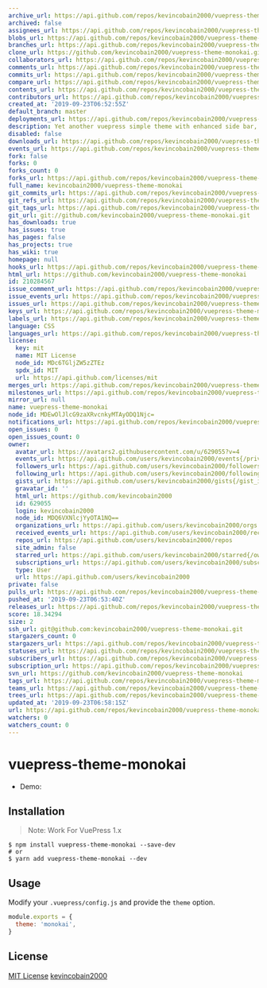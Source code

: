 ```yaml
---
archive_url: https://api.github.com/repos/kevincobain2000/vuepress-theme-monokai/{archive_format}{/ref}
archived: false
assignees_url: https://api.github.com/repos/kevincobain2000/vuepress-theme-monokai/assignees{/user}
blobs_url: https://api.github.com/repos/kevincobain2000/vuepress-theme-monokai/git/blobs{/sha}
branches_url: https://api.github.com/repos/kevincobain2000/vuepress-theme-monokai/branches{/branch}
clone_url: https://github.com/kevincobain2000/vuepress-theme-monokai.git
collaborators_url: https://api.github.com/repos/kevincobain2000/vuepress-theme-monokai/collaborators{/collaborator}
comments_url: https://api.github.com/repos/kevincobain2000/vuepress-theme-monokai/comments{/number}
commits_url: https://api.github.com/repos/kevincobain2000/vuepress-theme-monokai/commits{/sha}
compare_url: https://api.github.com/repos/kevincobain2000/vuepress-theme-monokai/compare/{base}...{head}
contents_url: https://api.github.com/repos/kevincobain2000/vuepress-theme-monokai/contents/{+path}
contributors_url: https://api.github.com/repos/kevincobain2000/vuepress-theme-monokai/contributors
created_at: '2019-09-23T06:52:55Z'
default_branch: master
deployments_url: https://api.github.com/repos/kevincobain2000/vuepress-theme-monokai/deployments
description: Yet another vuepress simple theme with enhanced side bar, font face
disabled: false
downloads_url: https://api.github.com/repos/kevincobain2000/vuepress-theme-monokai/downloads
events_url: https://api.github.com/repos/kevincobain2000/vuepress-theme-monokai/events
fork: false
forks: 0
forks_count: 0
forks_url: https://api.github.com/repos/kevincobain2000/vuepress-theme-monokai/forks
full_name: kevincobain2000/vuepress-theme-monokai
git_commits_url: https://api.github.com/repos/kevincobain2000/vuepress-theme-monokai/git/commits{/sha}
git_refs_url: https://api.github.com/repos/kevincobain2000/vuepress-theme-monokai/git/refs{/sha}
git_tags_url: https://api.github.com/repos/kevincobain2000/vuepress-theme-monokai/git/tags{/sha}
git_url: git://github.com/kevincobain2000/vuepress-theme-monokai.git
has_downloads: true
has_issues: true
has_pages: false
has_projects: true
has_wiki: true
homepage: null
hooks_url: https://api.github.com/repos/kevincobain2000/vuepress-theme-monokai/hooks
html_url: https://github.com/kevincobain2000/vuepress-theme-monokai
id: 210284567
issue_comment_url: https://api.github.com/repos/kevincobain2000/vuepress-theme-monokai/issues/comments{/number}
issue_events_url: https://api.github.com/repos/kevincobain2000/vuepress-theme-monokai/issues/events{/number}
issues_url: https://api.github.com/repos/kevincobain2000/vuepress-theme-monokai/issues{/number}
keys_url: https://api.github.com/repos/kevincobain2000/vuepress-theme-monokai/keys{/key_id}
labels_url: https://api.github.com/repos/kevincobain2000/vuepress-theme-monokai/labels{/name}
language: CSS
languages_url: https://api.github.com/repos/kevincobain2000/vuepress-theme-monokai/languages
license:
  key: mit
  name: MIT License
  node_id: MDc6TGljZW5zZTEz
  spdx_id: MIT
  url: https://api.github.com/licenses/mit
merges_url: https://api.github.com/repos/kevincobain2000/vuepress-theme-monokai/merges
milestones_url: https://api.github.com/repos/kevincobain2000/vuepress-theme-monokai/milestones{/number}
mirror_url: null
name: vuepress-theme-monokai
node_id: MDEwOlJlcG9zaXRvcnkyMTAyODQ1Njc=
notifications_url: https://api.github.com/repos/kevincobain2000/vuepress-theme-monokai/notifications{?since,all,participating}
open_issues: 0
open_issues_count: 0
owner:
  avatar_url: https://avatars2.githubusercontent.com/u/629055?v=4
  events_url: https://api.github.com/users/kevincobain2000/events{/privacy}
  followers_url: https://api.github.com/users/kevincobain2000/followers
  following_url: https://api.github.com/users/kevincobain2000/following{/other_user}
  gists_url: https://api.github.com/users/kevincobain2000/gists{/gist_id}
  gravatar_id: ''
  html_url: https://github.com/kevincobain2000
  id: 629055
  login: kevincobain2000
  node_id: MDQ6VXNlcjYyOTA1NQ==
  organizations_url: https://api.github.com/users/kevincobain2000/orgs
  received_events_url: https://api.github.com/users/kevincobain2000/received_events
  repos_url: https://api.github.com/users/kevincobain2000/repos
  site_admin: false
  starred_url: https://api.github.com/users/kevincobain2000/starred{/owner}{/repo}
  subscriptions_url: https://api.github.com/users/kevincobain2000/subscriptions
  type: User
  url: https://api.github.com/users/kevincobain2000
private: false
pulls_url: https://api.github.com/repos/kevincobain2000/vuepress-theme-monokai/pulls{/number}
pushed_at: '2019-09-23T06:53:40Z'
releases_url: https://api.github.com/repos/kevincobain2000/vuepress-theme-monokai/releases{/id}
score: 18.34294
size: 2
ssh_url: git@github.com:kevincobain2000/vuepress-theme-monokai.git
stargazers_count: 0
stargazers_url: https://api.github.com/repos/kevincobain2000/vuepress-theme-monokai/stargazers
statuses_url: https://api.github.com/repos/kevincobain2000/vuepress-theme-monokai/statuses/{sha}
subscribers_url: https://api.github.com/repos/kevincobain2000/vuepress-theme-monokai/subscribers
subscription_url: https://api.github.com/repos/kevincobain2000/vuepress-theme-monokai/subscription
svn_url: https://github.com/kevincobain2000/vuepress-theme-monokai
tags_url: https://api.github.com/repos/kevincobain2000/vuepress-theme-monokai/tags
teams_url: https://api.github.com/repos/kevincobain2000/vuepress-theme-monokai/teams
trees_url: https://api.github.com/repos/kevincobain2000/vuepress-theme-monokai/git/trees{/sha}
updated_at: '2019-09-23T06:58:15Z'
url: https://api.github.com/repos/kevincobain2000/vuepress-theme-monokai
watchers: 0
watchers_count: 0
---
```


# vuepress-theme-monokai

- Demo: 

## Installation

> Note: Work For VuePress 1.x

```shell
$ npm install vuepress-theme-monokai --save-dev
# or
$ yarn add vuepress-theme-monokai --dev
```

## Usage

Modify your `.vuepress/config.js` and provide the `theme` option.

```js
module.exports = {
  theme: 'monokai',
}
```

## License

[MIT License](https://opensource.org/licenses/MIT) [kevincobain2000](https://github.com/kevincobain2000)

